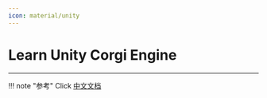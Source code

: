 ```yaml
---
icon: material/unity
---
```


# Learn Unity Corgi Engine

---

!!! note "参考"
    Click [中文文档](https://github.com/Caizc/corgi-engine-docs)
